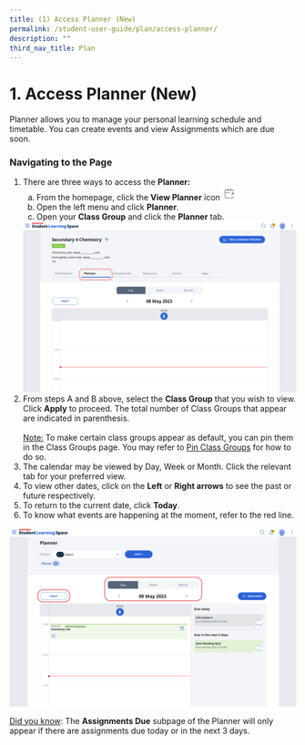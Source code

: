 ```yaml
---
title: (1) Access Planner (New)
permalink: /student-user-guide/plan/access-planner/
description: ""
third_nav_title: Plan
---
```

<h1>1. Access Planner (New)</h1>
  <p>Planner allows you to manage your personal learning schedule and timetable. You can create events and view Assignments which are due soon.</p>
  <h3>Navigating to the Page</h3>
  <ol>
    <li>There are three ways to access the <strong>Planner:</strong>
      <ol style="list-style-type: lower-alpha;">
        <li>From the homepage, click the <strong>View Planner</strong> icon <img style="width:1.5rem; display: inline;" src="/images/Icons/CalendarOpen.svg"></li>
        <li>Open the left menu and click <strong>Planner</strong>.</li>
        <li>Open your <strong>Class Group</strong> and click the <strong>Planner</strong> tab.</li>
      </ol>
    </li>
<img src="/images/1Student/P-ClassGroupPlanner.png">
	
<li>From steps A and B above, select the <strong>Class Group</strong> that you wish to view. Click <strong>Apply</strong> to proceed. The total number of Class Groups that appear are indicated in parenthesis.<br><br><u>Note:</u> To make certain class groups appear as default, you can pin them in the Class Groups page. You may refer to <a target="_blank" href="/student-user-guide/organise/access-class-groups/">Pin Class Groups</a> for how to do so.</li>
    <li>The calendar may be viewed by Day, Week or Month. Click the relevant tab for your preferred view.</li>
    <li>To view other dates, click on the <strong>Left</strong> or <strong>Right arrows</strong> to see the past or future respectively.</li>
    <li>To return to the current date, click <strong>Today</strong>.</li>
    <li>To know what events are happening at the moment, refer to the red line.</li>
  </ol>
<img src="/images/1Student/P-Calendar.png">	
  <p><u>Did you know</u>: The <strong>Assignments Due</strong> subpage of the Planner will only appear if there are assignments due today or in the next 3 days.</p>